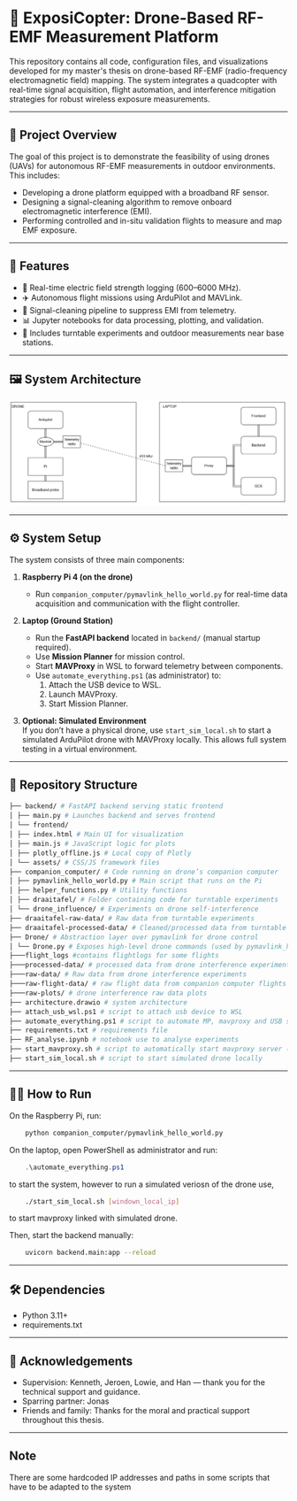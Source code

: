 # 📡 ExposiCopter: Drone-Based RF-EMF Measurement Platform

This repository contains all code, configuration files, and visualizations developed for my master's thesis on drone-based RF-EMF (radio-frequency electromagnetic field) mapping. The system integrates a quadcopter with real-time signal acquisition, flight automation, and interference mitigation strategies for robust wireless exposure measurements.

---

## 🚀 Project Overview

The goal of this project is to demonstrate the feasibility of using drones (UAVs) for autonomous RF-EMF measurements in outdoor environments. This includes:

- Developing a drone platform equipped with a broadband RF sensor.
- Designing a signal-cleaning algorithm to remove onboard electromagnetic interference (EMI).
- Performing controlled and in-situ validation flights to measure and map EMF exposure.

---

## 🧰 Features

- 📡 Real-time electric field strength logging (600–6000 MHz).
- ✈️ Autonomous flight missions using ArduPilot and MAVLink.
- 🧹 Signal-cleaning pipeline to suppress EMI from telemetry.
- 📊 Jupyter notebooks for data processing, plotting, and validation.
- 🧪 Includes turntable experiments and outdoor measurements near base stations.

---

## 🖼 System Architecture

![System Architecture](system_architecture.png) 

---

## ⚙️ System Setup

The system consists of three main components:

1. **Raspberry Pi 4 (on the drone)**  
   - Run `companion_computer/pymavlink_hello_world.py` for real-time data acquisition and communication with the flight controller.

2. **Laptop (Ground Station)**  
   - Run the **FastAPI backend** located in `backend/` (manual startup required).
   - Use **Mission Planner** for mission control.
   - Start **MAVProxy** in WSL to forward telemetry between components.
   - Use `automate_everything.ps1` (as administrator) to:
     1. Attach the USB device to WSL.
     2. Launch MAVProxy.
     3. Start Mission Planner.

3. **Optional: Simulated Environment**  
   If you don’t have a physical drone, use `start_sim_local.sh` to start a simulated ArduPilot drone with MAVProxy locally. This allows full system testing in a virtual environment.

---

## 📁 Repository Structure
```bash
├── backend/ # FastAPI backend serving static frontend
│ ├── main.py # Launches backend and serves frontend
│ └── frontend/
│ ├── index.html # Main UI for visualization
│ ├── main.js # JavaScript logic for plots
│ ├── plotly_offline.js # Local copy of Plotly
│ └── assets/ # CSS/JS framework files
├── companion_computer/ # Code running on drone’s companion computer
│ ├── pymavlink_hello_world.py # Main script that runs on the Pi
│ ├── helper_functions.py # Utility functions
│ ├── draaitafel/ # Folder containing code for turntable experiments
│ └── drone_influence/ # Experiments on drone self-interference
├── draaitafel-raw-data/ # Raw data from turntable experiments
├── draaitafel-processed-data/ # Cleaned/processed data from turntable
├── Drone/ # Abstraction layer over pymavlink for drone control
│ └── Drone.py # Exposes high-level drone commands (used by pymavlink_hello_world and backend scripts)
├───flight_logs #contains flightlogs for some flights
├───processed-data/ # processed data from drone interference experiments
├───raw-data/ # Raw data from drone interference experiments
├───raw-flight-data/ # raw flight data from companion computer flights
├───raw-plots/ # drone interference raw data plots
├── architecture.drawio # system architecture
├── attach_usb_wsl.ps1 # script to attach usb device to WSL
├── automate_everything.ps1 # script to automate MP, mavproxy and USB startup
├── requirements.txt # requirements file
├── RF_analyse.ipynb # notebook use to analyse experiments
├── start_mavproxy.sh # script to automatically start mavproxy server (to be used by automate_everything.ps1)
├── start_sim_local.sh # script to start simulated drone locally 
```
---


## 🏃‍♂️ How to Run
On the Raspberry Pi, run:    
```bash
    python companion_computer/pymavlink_hello_world.py
```
On the laptop, open PowerShell as administrator and run:
```powershell
    .\automate_everything.ps1
```
to start the system, however to run a simulated veriosn of the drone use, 
```bash
    ./start_sim_local.sh [windown_local_ip]
```
to start mavproxy linked with simulated drone.

Then, start the backend manually:
```bash
    uvicorn backend.main:app --reload
```

---

## 🛠 Dependencies

- Python 3.11+
- requirements.txt
---

## 🙏 Acknowledgements

- Supervision: Kenneth, Jeroen, Lowie, and Han — thank you for the technical support and guidance.
- Sparring partner: Jonas
- Friends and family: Thanks for the moral and practical support throughout this thesis.

---

## Note
There are some hardcoded IP addresses and paths in some scripts that have to be adapted to the system
